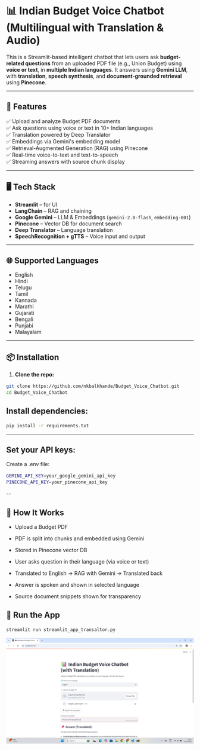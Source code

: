 # 📊 Indian Budget Voice Chatbot (Multilingual with Translation & Audio)

This is a Streamlit-based intelligent chatbot that lets users ask **budget-related questions** from an uploaded PDF file (e.g., Union Budget) using **voice or text**, in **multiple Indian languages**. It answers using **Gemini LLM**, with **translation**, **speech synthesis**, and **document-grounded retrieval** using **Pinecone**.

---

## 🚀 Features

✅ Upload and analyze Budget PDF documents  
✅ Ask questions using voice or text in 10+ Indian languages  
✅ Translation powered by Deep Translator  
✅ Embeddings via Gemini's embedding model  
✅ Retrieval-Augmented Generation (RAG) using Pinecone  
✅ Real-time voice-to-text and text-to-speech  
✅ Streaming answers with source chunk display  

---

## 🖥️ Tech Stack

- **Streamlit** – for UI
- **LangChain** – RAG and chaining
- **Google Gemini** – LLM & Embeddings (`gemini-2.0-flash`, `embedding-001`)
- **Pinecone** – Vector DB for document search
- **Deep Translator** – Language translation
- **SpeechRecognition + gTTS** – Voice input and output

---

## 🌐 Supported Languages

- English
- Hindi
- Telugu
- Tamil
- Kannada
- Marathi
- Gujarati
- Bengali
- Punjabi
- Malayalam

---

## 📦 Installation

1. **Clone the repo:**

```bash
git clone https://github.com/nkbalkhande/Budget_Voice_Chatbot.git
cd Budget_Voice_Chatbot
```

## Install dependencies:

```bash
pip install -r requirements.txt
```

---
## Set your API keys:
Create a .env file:
```bash
GEMINI_API_KEY=your_google_gemini_api_key
PINECONE_API_KEY=your_pinecone_api_key
```
-- 
## 🧠 How It Works
- Upload a Budget PDF

- PDF is split into chunks and embedded using Gemini

- Stored in Pinecone vector DB

- User asks question in their language (via voice or text)

- Translated to English → RAG with Gemini → Translated back

- Answer is spoken and shown in selected language

- Source document snippets shown for transparency

## 🧪 Run the App
```bash
streamlit run streamlit_app_transaltor.py
```

![image_alt](budget_chatbot(1).png)
